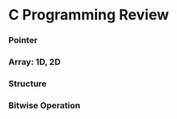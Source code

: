 # C Programming Review

### Pointer

### Array: 1D, 2D

### Structure

### Bitwise Operation

### 



